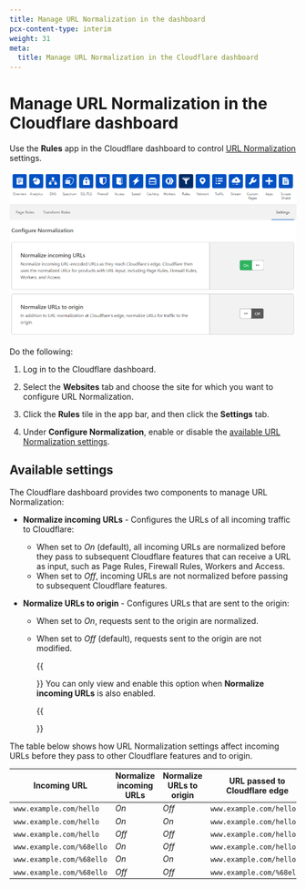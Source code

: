 ```yaml
---
title: Manage URL Normalization in the dashboard
pcx-content-type: interim
weight: 31
meta:
  title: Manage URL Normalization in the Cloudflare dashboard
---
```


# Manage URL Normalization in the Cloudflare dashboard

Use the **Rules** app in the Cloudflare dashboard to control [URL Normalization](/rules/normalization/) settings.

![Configure Normalization](../static/normalization/url-normalization-settings.png)

Do the following:

1.  Log in to the Cloudflare dashboard.

2.  Select the **Websites** tab and choose the site for which you want to configure URL Normalization.

3.  Click the **Rules** tile in the app bar, and then click the **Settings** tab.

4.  Under **Configure Normalization**, enable or disable the [available URL Normalization settings](#available-settings).

## Available settings

The Cloudflare dashboard provides two components to manage URL Normalization:

- **Normalize incoming URLs** - Configures the URLs of all incoming traffic to Cloudflare:

  - When set to _On_ (default), all incoming URLs are normalized before they pass to subsequent Cloudflare features that can receive a URL as input, such as Page Rules, Firewall Rules, Workers and Access.
  - When set to _Off_, incoming URLs are not normalized before passing to subsequent Cloudflare features.

- **Normalize URLs to origin** - Configures URLs that are sent to the origin:

  - When set to _On_, requests sent to the origin are normalized.
  - When set to _Off_ (default), requests sent to the origin are not modified.

    {{<Aside type="note" header="Note">}}
    You can only view and enable this option when **Normalize incoming URLs** is also enabled.

    {{</Aside>}}

The table below shows how URL Normalization settings affect incoming URLs before they pass to other Cloudflare features and to origin.

<TableWrap>

| Incoming URL              | Normalize incoming URLs | Normalize URLs to origin | URL passed to Cloudflare edge | URL passed to origin      |
| ------------------------- | ----------------------- | ------------------------ | ----------------------------- | ------------------------- |
| `www.example.com/hello`   | _On_                    | _Off_                    | `www.example.com/hello`       | `www.example.com/hello`   |
| `www.example.com/hello`   | _On_                    | _On_                     | `www.example.com/hello`       | `www.example.com/hello`   |
| `www.example.com/hello`   | _Off_                   | _Off_                    | `www.example.com/hello`       | `www.example.com/hello`   |
| `www.example.com/%68ello` | _On_                    | _Off_                    | `www.example.com/hello`       | `www.example.com/%68ello` |
| `www.example.com/%68ello` | _On_                    | _On_                     | `www.example.com/hello`       | `www.example.com/hello`   |
| `www.example.com/%68ello` | _Off_                   | _Off_                    | `www.example.com/%68ello`     | `www.example.com/%68ello` |

</TableWrap>
